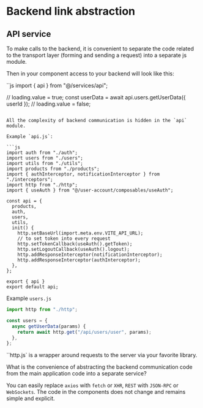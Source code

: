 # Backend link abstraction

## API service

To make calls to the backend, it is convenient to separate the code related to the transport layer (forming and sending a request) into a separate js module.

Then in your component access to your backend will look like this:

``js
import { api } from "@/services/api";

// loading.value = true;
const userData = await api.users.getUserData({ userId });
// loading.value = false;
```

All the complexity of backend communication is hidden in the `api` module.

Example `api.js`:

```js
import auth from "./auth";
import users from "./users";
import utils from "./utils";
import products from "./products";
import { authInterceptor, notificationInterceptor } from "./interceptors";
import http from "./http";
import { useAuth } from "@/user-account/composables/useAuth";

const api = {
  products,
  auth,
  users,
  utils,
  init() {
    http.setBaseUrl(import.meta.env.VITE_API_URL);
    // to set token into every request
    http.setTokenCallback(useAuth().getToken);
    http.setLogoutCallback(useAuth().logout);
    http.addResponseInterceptor(notificationInterceptor);
    http.addResponseInterceptor(authInterceptor);
  },
};

export { api }
export default api;
```

Example `users.js`

```js
import http from "./http";

const users = {
  async getUserData(params) {
    return await http.get("/api/users/user", params);
  },
};
```

``http.js` is a wrapper around requests to the server via your favorite library.

What is the convenience of abstracting the backend communication code from the main application code into a separate service?

You can easily replace `axios` with `fetch` or `XHR`, `REST` with `JSON-RPC` or `WebSockets`. The code in the components does not change and remains simple and explicit.
